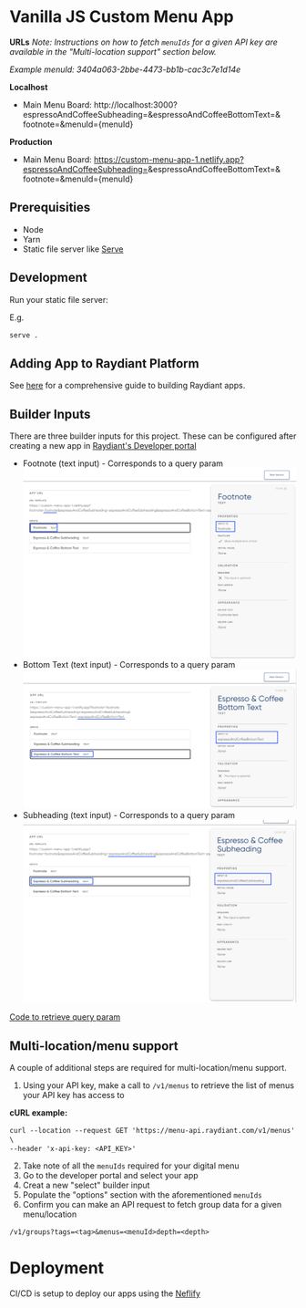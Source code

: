 # Vanilla JS Custom Menu App

**URLs**
_Note: Instructions on how to fetch `menuIds` for a given API key are available in the "Multi-location support" section below._

_Example menuId: 3404a063-2bbe-4473-bb1b-cac3c7e1d14e_

**Localhost**

- Main Menu Board: http://localhost:3000?espressoAndCoffeeSubheading=<espressoAndCoffeeSubheading>&espressoAndCoffeeBottomText=<espressoAndCoffeeBottomText>&
  footnote=<footnote>&menuId={menuId}

**Production**

- Main Menu Board: https://custom-menu-app-1.netlify.app?espressoAndCoffeeSubheading=<espressoAndCoffeeSubheading>&espressoAndCoffeeBottomText=<espressoAndCoffeeBottomText>&
  footnote=<footnote>&menuId={menuId}

## Prerequisities

- Node
- Yarn
- Static file server like [Serve](https://www.npmjs.com/package/serve)

## Development

Run your static file server:

E.g.

```bash
serve .
```

## Adding App to Raydiant Platform

See [here](https://raydiant.notion.site/How-do-I-develop-an-app-487d7064eeec402fb7d376a5f6e6eed9) for a comprehensive guide to building Raydiant apps.

## Builder Inputs

There are three builder inputs for this project. These can be configured after creating a new app in [Raydiant's Developer portal](https://developers.raydiant.com/)

- Footnote (text input) - Corresponds to a query param
  ![Footnote](footnote-builder-input.png)
- Bottom Text (text input) - Corresponds to a query param
  ![Bottom Text](espresso-and-coffee-bottom-text-builder-input.png)
- Subheading (text input) - Corresponds to a query param
  ![Subheading](espresso-and-coffee-subheading-builder-input.png)

[Code to retrieve query param](https://github.com/mirainc/custom-menu-samples/blob/8ae608baa41ffefbfc8cc63d0f0abc8011f97726/vanilla-js/js/scripts.js#L84-L88)

## Multi-location/menu support

A couple of additional steps are required for multi-location/menu support.

1. Using your API key, make a call to `/v1/menus` to retrieve the list of menus your API key has access to

**cURL example:**

```
curl --location --request GET 'https://menu-api.raydiant.com/v1/menus' \
--header 'x-api-key: <API_KEY>'
```

2. Take note of all the `menuIds` required for your digital menu
3. Go to the developer portal and select your app
4. Creat a new "select" builder input
5. Populate the "options" section with the aforementioned `menuIds`
6. Confirm you can make an API request to fetch group data for a given menu/location

```
/v1/groups?tags=<tag>&menus=<menuId>depth=<depth>
```

# Deployment

CI/CD is setup to deploy our apps using the [Neflify](https://www.netlify.com/)
